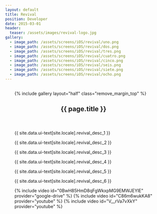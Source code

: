 ```yaml
---
layout: default
title: Revival
position: Developer
date: 2015-03-01
header:
  teaser: /assets/images/revival-logo.jpg
gallery:
  - image_path: /assets/screens/iOS/revival/uno.png
  - image_path: /assets/screens/iOS/revival/dos.png
  - image_path: /assets/screens/iOS/revival/tres.png
  - image_path: /assets/screens/iOS/revival/cuatro.png
  - image_path: /assets/screens/iOS/revival/cinco.png
  - image_path: /assets/screens/iOS/revival/seis.png
  - image_path: /assets/screens/iOS/revival/siete.png
  - image_path: /assets/screens/iOS/revival/ocho.png
---
```


<div id="main" role="main">    
      <meta itemprop="headline" content="{{ page.title }}"/>
      <meta itemprop="description" content="{{ page.header.description }}"/>
      <div class="page__inner-wrap" style="margin: 30px;">
      <div class="project-container left">
        <section class="page__content" itemprop="text">
             {% include gallery layout="half" class="remove_margin_top" %}
         </section>
      </div>
      <div class="project-container right">        
        <section class="page__content" itemprop="text">
            <header>
            <h1 id="page-title" class="page__title" itemprop="headline">{{ page.title }}</h1>
            </header>
            <p>{{ site.data.ui-text[site.locale].revival_desc_1 }}</p>
            <p>{{ site.data.ui-text[site.locale].revival_desc_2 }}</p>
            <p>{{ site.data.ui-text[site.locale].revival_desc_3 }}</p>
            <p>{{ site.data.ui-text[site.locale].revival_desc_4 }}</p>
            <p>{{ site.data.ui-text[site.locale].revival_desc_5 }}</p>
            <p>{{ site.data.ui-text[site.locale].revival_desc_6 }}</p>
        </section>         
       </div>
    {% include video id="0BwH85HmD8qFgWkxpMG9EMWJEYlE" provider="google-drive" %}
    {% include video id="C86m6wukKA8" provider="youtube" %}
    {% include video id="V__rVa7vXkY" provider="youtube" %}
</div>